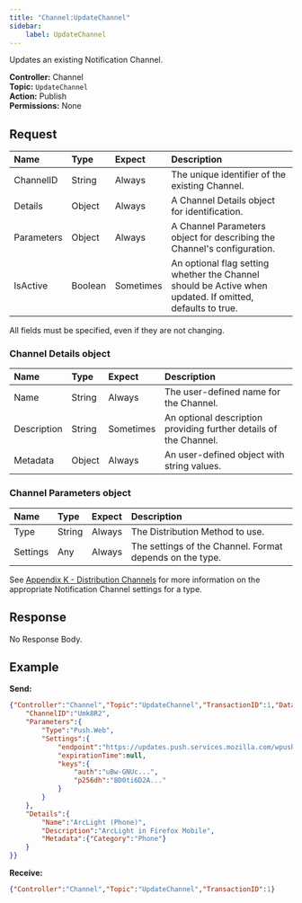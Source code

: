 ```yaml
---
title: "Channel:UpdateChannel"
sidebar:
    label: UpdateChannel
---
```


Updates an existing Notification Channel.

**Controller:** Channel\
**Topic:** `UpdateChannel`\
**Action:** Publish\
**Permissions:** None

## Request

| Name       | Type    | Expect    | Description |
| :--------- | :------ | :-------- | :---------- |
| ChannelID  | String  | Always    | The unique identifier of the existing Channel. |
| Details    | Object  | Always    | A Channel Details object for identification. |
| Parameters | Object  | Always    | A Channel Parameters object for describing the Channel's configuration. |
| IsActive   | Boolean | Sometimes | An optional flag setting whether the Channel should be Active when updated. If omitted, defaults to true. |

All fields must be specified, even if they are not changing.

### Channel Details object

| Name        | Type    | Expect    | Description |
| :---------- | :------ | :-------- | :---------- |
| Name        | String  | Always    | The user-defined name for the Channel. |
| Description | String  | Sometimes | An optional description providing further details of the Channel. |
| Metadata    | Object  | Always    | An user-defined object with string values. |

### Channel Parameters object

| Name          | Type    | Expect    | Description |
| :------------ | :------ | :-------- | :---------- |
| Type          | String  | Always    | The Distribution Method to use. |
| Settings      | Any     | Always    | The settings of the Channel. Format depends on the type. |

See [Appendix K - Distribution Channels](../../../appendices/k-distribution-channels/) for more information on the appropriate Notification Channel settings for a type.

## Response

No Response Body.

## Example

**Send:**
```json
{"Controller":"Channel","Topic":"UpdateChannel","TransactionID":1,"Data":{
	"ChannelID":"Umk8R2",
	"Parameters":{
		"Type":"Push.Web",
		"Settings":{
			"endpoint":"https://updates.push.services.mozilla.com/wpush/v2/gAAAAABi3j...",
			"expirationTime":null,
			"keys":{
				"auth":"uBw-GNUc...",
				"p256dh":"BD0ti6D2A..."
			}
		}
	},
	"Details":{
		"Name":"ArcLight (Phone)",
		"Description":"ArcLight in Firefox Mobile",
		"Metadata":{"Category":"Phone"}
	}
}}
```

**Receive:**
```json
{"Controller":"Channel","Topic":"UpdateChannel","TransactionID":1}
```
